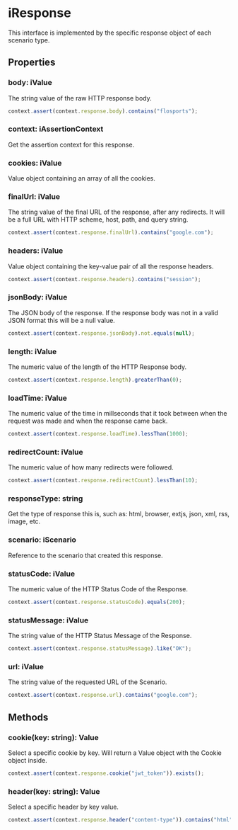 # iResponse

This interface is implemented by the specific response object of each scenario type.

## Properties

### body: iValue

The string value of the raw HTTP response body.

```javascript
context.assert(context.response.body).contains("flosports");
```

### context: iAssertionContext

Get the assertion context for this response.

### cookies: iValue

Value object containing an array of all the cookies.

### finalUrl: iValue

The string value of the final URL of the response, after any redirects. It will be a full URL with HTTP scheme, host, path, and query string.

```javascript
context.assert(context.response.finalUrl).contains("google.com");
```

### headers: iValue

Value object containing the key-value pair of all the response headers.

```javascript
context.assert(context.response.headers).contains("session");
```

### jsonBody: iValue

The JSON body of the response. If the response body was not in a valid JSON format this will be a null value.

```javascript
context.assert(context.response.jsonBody).not.equals(null);
```

### length: iValue

The numeric value of the length of the HTTP Response body.

```javascript
context.assert(context.response.length).greaterThan(0);
```

### loadTime: iValue

The numeric value of the time in millseconds that it took between when the request was made and when the response came back.

```javascript
context.assert(context.response.loadTime).lessThan(1000);
```

### redirectCount: iValue

The numeric value of how many redirects were followed.

```javascript
context.assert(context.response.redirectCount).lessThan(10);
```

### responseType: string

Get the type of response this is, such as: html, browser, extjs, json, xml, rss, image, etc.

### scenario: iScenario

Reference to the scenario that created this response.

### statusCode: iValue

The numeric value of the HTTP Status Code of the Response.

```javascript
context.assert(context.response.statusCode).equals(200);
```

### statusMessage: iValue

The string value of the HTTP Status Message of the Response.

```javascript
context.assert(context.response.statusMessage).like("OK");
```

### url: iValue

The string value of the requested URL of the Scenario.

```javascript
context.assert(context.response.url).contains("google.com");
```

## Methods

### cookie(key: string): Value

Select a specific cookie by key. Will return a Value object with the Cookie object inside.

```javascript
context.assert(context.response.cookie("jwt_token")).exists();
```

### header(key: string): Value

Select a specific header by key value.

```javascript
context.assert(context.response.header("content-type")).contains("html");
```
